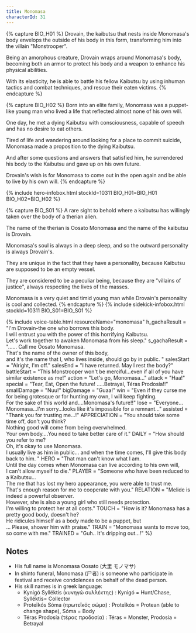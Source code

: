 ```yaml
---
title: Monomasa
characterId: 31
---
```


{% capture BIO_H01 %}
Drovain, the kaibutsu that nests inside Monomasa's body envelops the outside of his body in this form, transforming him into the villain "Monstrooper".  

Being an amorphous creature, Drovain wraps around Monomasa's body, becoming both an armor to protect his body and a weapon to enhance his physical abilities. 

With its elasticity, he is able to battle his fellow Kaibutsu by using inhuman tactics and combat techniques, and rescue their eaten victims.
{% endcapture %}

{% capture BIO_H02 %}
Born into an elite family, Monomasa was a puppet-like young man who lived a life that reflected almost none of his own will. 

One day, he met a dying Kaibutsu with consciousness, capable of speech and has no desire to eat others. 

Tired of life and wandering around looking for a place to commit suicide, Monomasa made a proposition to the dying Kaibutsu. 

And after some questions and answers that satisfied him, he surrendered his body to the Kaibutsu and gave up on his own future.

Drovain's wish is for Monomasa to come out in the open again and be able to live by his own will.
{% endcapture %}

{% include hero-infobox.html stockId=10311 BIO_H01=BIO_H01 BIO_H02=BIO_H02 %}

{% capture BIO_S01 %}
A rare sight to behold where a kaibutsu has willingly taken over the body of a therian alien.

The name of the therian is Oosato Monomasa and the name of the kaibutsu is Drovain. 

Monomasa's soul is always in a deep sleep, and so the outward personality is always Drovain's. 

They are unique in the fact that they have a personality, because Kaibutsu are supposed to be an empty vessel. 

They are considered to be a peculiar being, because they are "villains of justice", always respecting the lives of the masses.  

Monomasa is a very quiet and timid young man while Drovain's personality is cool and collected.
{% endcapture %}
{% include sidekick-infobox.html stockId=10311 BIO_S01=BIO_S01 %}

{% include voice-table.html resourceName="monomasa"
h_gachaResult = "I'm Drovain-the one who borrows this body.<br>I will entrust you with the power of this horrifying Kaibutsu.<br>Let's work together to awaken Monomasa from his sleep."
s_gachaResult = "...... Call me Oosato Monomasa.<br>That's the name of the owner of this body,<br>and it's the name that I, who lives inside, should go by in public. "
salesStart = "Alright, I'm off."
salesEnd = "I have returned. May I rest the body?"
battleStart = "This Monstrooper won't be merciful…even if all of you have similar existence as me!"
action = "Let's go, Monomasa…"
attack = "Haa!"
special = "Tear, Eat, Open the future! …..Betrayal, Téras Prodosía!!"
smallDamage = "Nuu!"
bigDamage = "Guaa!"
win = "Even if they curse me for being grotesque or for hunting my own, I will keep fighting.<br>For the sake of this world and….Monomasa's future!!"
lose = "Everyone…Monomasa…I'm sorry…looks like it's impossible for a remnant…"
assisted = "Thank you for trusting me…!"
APPRECIATION = "You should take some time off, don't you think?<br>Nothing good will come from being overwhelmed.<br>Your own body….You need to take better care of it."
DAILY = "How should you refer to me?<br>Oh, it's okay to use Monomasa.<br>I usually live as him in public... and when the time comes, I'll give this body back to him. "
HERO = "That man can't know what I am.<br>Until the day comes when Monomasa can live according to his own will,<br>I can't allow myself to die."
PLAYER = "Someone who have been reduced to a Kaibutsu…<br>The me that has lost my hero appearance, you were able to trust me.<br>That's enough reason for me to cooperate with you."
RELATION = "Melide is indeed a powerful observer.<br>However, she is also a young girl who still needs protection.<br>I'm willing to protect her at all costs."
TOUCH = "How is it? Monomasa has a pretty good body, doesn't he?<br>He ridicules himself as a body made to be a puppet, but<br>... Please, shower him with praise."
TRAIN = "Monomasa wants to move too, so come with me."
TRAINED = "Guh.. It's dripping out...!"
%}

## Notes

- His full name is Monomasa Oosato (大里 モノマサ)
- In shinto funeral, Monomasa (尸者) is someone who participate in festival and receive condolences on behalf of the dead person.
- His skill names is in greek language:
  - Kynigó Sylléktis (κυνηγώ συλλέκτης) : Kynigó = Hunt/Chase, Sylléktis= Collector
  - Proteïkós Sóma (πρωτεϊκός σώμα) : Proteïkós = Protean (able to change shape), Sóma = Body
  - Téras Prodosía (τέρας προδοσία) : Téras = Monster, Prodosía = Betrayal
